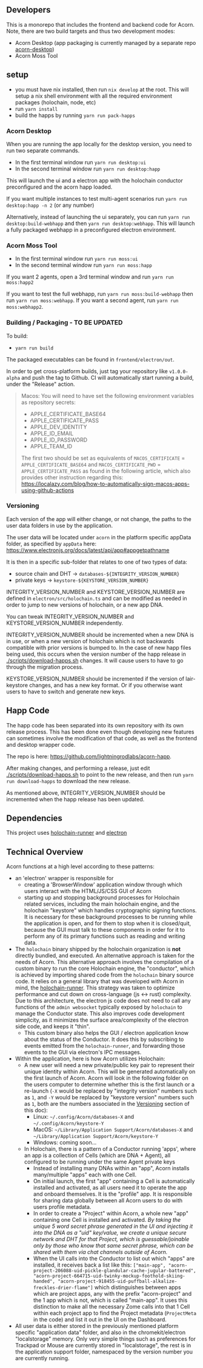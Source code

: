 ## Developers

This is a monorepo that includes the frontend and backend code for Acorn.
Note, there are two build targets and thus two development modes:

- Acorn Desktop (app packaging is currently managed by a separate repo [acorn-desktop](https://github.com/lightningrodlabs/acorn-desktop))
- Acorn Moss Tool

## setup

- you must have nix installed, then run `nix develop` at the root. This will setup a nix shell environment with all the required environment packages (holochain, node, etc)
- run `yarn install`
- build the happs by running `yarn run pack-happs`

### Acorn Desktop

When you are running the app locally for the desktop version, you need to run two separate commands.

- In the first terminal window run `yarn run desktop:ui`
- In the second terminal window run `yarn run desktop:happ`

This will launch the ui and a electron app with the holochain conductor preconfigured and the acorn happ loaded.

If you want multiple instances to test multi-agent scenarios run `yarn run desktop:happ -n 2` (or any number)

Alternatively, instead of launching the ui separately, you can run `yarn run desktop:build-webhapp` and then `yarn run desktop:webhapp`. This will launch a fully packaged webhapp in a preconfigured electron environment.

### Acorn Moss Tool

- In the first terminal window run `yarn run moss:ui`
- In the second terminal window run `yarn run moss:happ`

If you want 2 agents, open a 3rd terminal window and run `yarn run moss:happ2`

If you want to test the full webhapp, run `yarn run moss:build-webhapp` then run `yarn run moss:webhapp`. If you want a second agent, run `yarn run moss:webhapp2`.

### Building / Packaging - TO BE UPDATED

To build:

- `yarn run build`

The packaged executables can be found in `frontend/electron/out`.

In order to get cross-platform builds, just tag your repository like `v1.0.0-alpha` and push the tag to Github. CI will automatically start running a build, under the "Release" action.

> Macos: You will need to have set the following environment variables as repository secrets:
>
> - APPLE_CERTIFICATE_BASE64
> - APPLE_CERTIFICATE_PASS
> - APPLE_DEV_IDENTITY
> - APPLE_ID_EMAIL
> - APPLE_ID_PASSWORD
> - APPLE_TEAM_ID
>
> The first two should be set as equivalents of `MACOS_CERTIFICATE` = `APPLE_CERTIFICATE_BASE64` and `MACOS_CERTIFICATE_PWD` = `APPLE_CERTIFICATE_PASS` as found in the following article, which also provides other instruction regarding this: https://localazy.com/blog/how-to-automatically-sign-macos-apps-using-github-actions

### Versioning

Each version of the app will either change, or not change, the paths to the user data folders in use by the application.

The user data will be located under `acorn` in the platform specific appData folder, as specified by `appData` here: https://www.electronjs.org/docs/latest/api/app#appgetpathname

It is then in a specific sub-folder that relates to one of two types of data:

- source chain and DHT -> `databases-${INTEGRITY_VERSION_NUMBER}`
- private keys -> `keystore-${KEYSTORE_VERSION_NUMBER}`

INTEGRITY_VERSION_NUMBER and KEYSTORE_VERSION_NUMBER are defined in `electron/src/holochain.ts` and can be modified as needed in order to jump to new versions of holochain, or a new app DNA.

You can tweak INTEGRITY_VERSION_NUMBER and KEYSTORE_VERSION_NUMBER independently.

INTEGRITY_VERSION_NUMBER should be incremented when a new DNA is in use, or when a new version of holochain which is not backwards compatible with prior versions is bumped to. In the case of new happ files being used, this occurs when the version number of the happ release in [./scripts/download-happs.sh](./scripts/download-happs.sh) changes. It will cause users to have to go through the migration process.

KEYSTORE_VERSION_NUMBER should be incremented if the version of lair-keystore changes, and has a new key format. Or if you otherwise want users to have to switch and generate new keys.

## Happ Code

The happ code has been separated into its own repository with its own release process. This has been done even though developing new features can sometimes involve the modification of that code, as well as the frontend and desktop wrapper code.

The repo is here: https://github.com/lightningrodlabs/acorn-happ.

After making changes, and performing a release, just edit [./scripts/download-happs.sh](./scripts/download-happs.sh) to point to the new release, and then run `yarn run download-happs` to download the new release.

As mentioned above, INTEGRITY_VERSION_NUMBER should be incremented when the happ release has been updated.

## Dependencies

This project uses [holochain-runner](https://github.com/lightningrodlabs/holochain-runner) and [electron](https://www.electronjs.org/docs/latest/api/app)

## Technical Overview

Acorn functions at a high level according to these patterns:

- an 'electron' wrapper is responsible for
  - creating a 'BrowserWindow' application window through which users interact with the HTML/JS/CSS GUI of Acorn
  - starting up and stopping background processes for Holochain related services, including the main holochain engine, and the holochain "keystore" which handles cryptographic signing functions. It is necessary for these background processes to be running while the application is open, and for them to stop when it is closed/quit, because the GUI must talk to these components in order for it to perform any of its primary functions such as reading and writing data.
- The `holochain` binary shipped by the holochain organization is **not** directly bundled, and executed. An alternative approach is taken for the needs of Acorn. This alternative approach involves the compilation of a custom binary to run the core Holochain engine, the "conductor", which is achieved by importing shared code from the `holochain` binary source code. It relies on a general library that was developed with Acorn in mind, the [holochain-runner](https://github.com/lightningrodlabs/holochain-runner/). This strategy was taken to optimize performance and cut down on cross-language (js <-> rust) complexity. Due to this architecture, the electron js code does not need to call any functions of the `admin websocket` typically exposed by `holochain` to manage the Conductor state. This also improves code development simplicity, as it minimizes the surface area/complexity of the electron side code, and keeps it "thin".
  - This custom binary also helps the GUI / electron application know about the status of the Conductor. It does this by subscribing to events emitted from the `holochain-runner`, and forwarding those events to the GUI via electron's IPC messages.
- Within the application, here is how Acorn utilizes Holochain:
  - A new user will need a new private/public key pair to represent their unique identity within Acorn. This will be generated automatically on the first launch of Acorn. Acorn will look in the following folder on the users computer to determine whether this is the first launch or a re-launch (`-X` would be replaced by "integrity version" numbers such as `1`, and `-Y` would be replaced by "keystore version" numbers such as `1`, both are the numbers associated in the [Versioning](#versioning) section of this doc):
    - Linux: `~/.config/Acorn/databases-X` and `~/.config/Acorn/keystore-Y`
    - MacOS: `~/Library/Application Support/Acorn/databases-X` and `~/Library/Application Support/Acorn/keystore-Y`
    - Windows: coming soon...
  - In Holochain, there is a pattern of a Conductor running 'apps', where an app is a collection of Cells (which are DNA + Agent), all configured to be running under the same Agent private keys
    - Instead of installing many DNAs within an "app", Acorn installs many/multiple "apps" each with one Cell.
    - On initial launch, the first "app" containing a Cell is automatically installed and activated, as all users need it to operate the app and onboard themselves. It is the "profile" app. It is responsible for sharing data globally between all Acorn users to do with users profile metadata.
    - In order to create a "Project" within Acorn, a whole new "app" containing one Cell is installed and activated. _By taking the unique 5 word secret phrase generated in the UI and injecting it into the DNA as a "uid" key/value, we create a unique secure network and DHT for that Project, which is guessable/joinable only by those who know that same secret phrase, which can be shared with them via chat channels outside of Acorn._
    - When the UI calls into the Conductor to list out which "apps" are installed, it receives back a list like this: `["main-app", "acorn-project-206088-uid-pickle-glandular-cache-jugular-battered", "acorn-project-664715-uid-twinky-mockup-foothold-skiing-handed", "acorn-project-918455-uid-puffball-alkalize-freckles-drier-flame"]` which distinguishes between apps which are project apps, any with the prefix "acorn-project" and the 1 app which is not, which is called "main-app". It uses this distinction to make all the necessary Zome calls into that 1 Cell within each project app to find the Project metadata (`ProjectMeta` in the code) and list it out in the UI on the Dashboard.
- All user data is either stored in the previously mentioned platform specific "application data" folder, and also in the chromekit/electron "localstorage" memory. Only very simple things such as preferences for Trackpad or Mouse are currently stored in "localstorage", the rest is in the application support folder, namespaced by the version number you are currently running.
